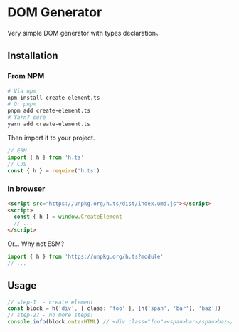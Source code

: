 # DOM Generator

Very simple DOM generator with types declaration。

## Installation

### From NPM

```sh
# Via npm
npm install create-element.ts
# Or pnpm
pnpm add create-element.ts
# Yarn? sure
yarn add create-element.ts
```

Then import it to your project.

```ts
// ESM
import { h } from 'h.ts'
// CJS
const { h } = require('h.ts')
```

### In browser

```html
<script src="https://unpkg.org/h.ts/dist/index.umd.js"></script>
<script>
  const { h } = window.CreateElement
  // ...
</script>
```

Or... Why not ESM?

```ts
import { h } from 'https://unpkg.org/h.ts?module'
// ...
```

## Usage

```ts
// step-1  - create element
const block = h('div', { class: 'foo' }, [h('span', 'bar'), 'baz'])
// step-2? - no more steps!
console.info(block.outerHTML) // <div class="foo"><span>bar</span>baz</div>
```
